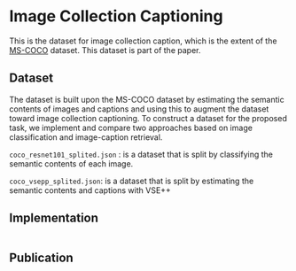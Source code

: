 # Image Collection Captioning

This is the dataset for image collection caption, which is the extent of the <a href="https://cocodataset.org/#home" target="_blank">MS-COCO</a> dataset. This dataset is part of the paper.

## Dataset

The dataset is built upon the MS-COCO dataset by estimating the semantic contents of images and captions and using this to augment the dataset toward image collection captioning. To construct a dataset for the proposed task, we implement and compare two approaches based on image classification and image-caption retrieval.

`coco_resnet101_splited.json` : is a dataset that is split by classifying the semantic contents of each image.

`coco_vsepp_splited.json`: is a dataset that is split by estimating the semantic contents and captions with VSE++

## Implementation

<pre></pre>

## Publication

<pre></pre>

